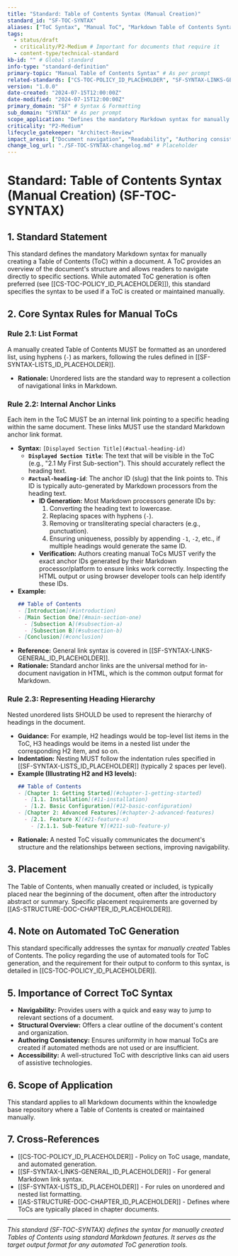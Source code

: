```yaml
---
title: "Standard: Table of Contents Syntax (Manual Creation)"
standard_id: "SF-TOC-SYNTAX"
aliases: ["ToC Syntax", "Manual ToC", "Markdown Table of Contents Syntax"]
tags:
  - status/draft
  - criticality/P2-Medium # Important for documents that require it
  - content-type/technical-standard
kb-id: "" # Global standard
info-type: "standard-definition"
primary-topic: "Manual Table of Contents Syntax" # As per prompt
related-standards: ["CS-TOC-POLICY_ID_PLACEHOLDER", "SF-SYNTAX-LINKS-GENERAL_ID_PLACEHOLDER", "SF-SYNTAX-LISTS_ID_PLACEHOLDER"]
version: "1.0.0"
date-created: "2024-07-15T12:00:00Z"
date-modified: "2024-07-15T12:00:00Z"
primary_domain: "SF" # Syntax & Formatting
sub_domain: "SYNTAX" # As per prompt
scope_application: "Defines the mandatory Markdown syntax for manually creating a Table of Contents (ToC) within a document."
criticality: "P2-Medium"
lifecycle_gatekeeper: "Architect-Review"
impact_areas: ["Document navigation", "Readability", "Authoring consistency", "Accessibility (if links are descriptive)"]
change_log_url: "./SF-TOC-SYNTAX-changelog.md" # Placeholder
---
```


# Standard: Table of Contents Syntax (Manual Creation) (SF-TOC-SYNTAX)

## 1. Standard Statement

This standard defines the mandatory Markdown syntax for manually creating a Table of Contents (ToC) within a document. A ToC provides an overview of the document's structure and allows readers to navigate directly to specific sections. While automated ToC generation is often preferred (see [[CS-TOC-POLICY_ID_PLACEHOLDER]]), this standard specifies the syntax to be used if a ToC is created or maintained manually.

## 2. Core Syntax Rules for Manual ToCs

### Rule 2.1: List Format
A manually created Table of Contents MUST be formatted as an unordered list, using hyphens (`-`) as markers, following the rules defined in [[SF-SYNTAX-LISTS_ID_PLACEHOLDER]].
*   **Rationale:** Unordered lists are the standard way to represent a collection of navigational links in Markdown.

### Rule 2.2: Internal Anchor Links
Each item in the ToC MUST be an internal link pointing to a specific heading within the same document. These links MUST use the standard Markdown anchor link format.
*   **Syntax:** `[Displayed Section Title](#actual-heading-id)`
    *   **`Displayed Section Title`**: The text that will be visible in the ToC (e.g., "2.1 My First Sub-section"). This should accurately reflect the heading text.
    *   **`#actual-heading-id`**: The anchor ID (slug) that the link points to. This ID is typically auto-generated by Markdown processors from the heading text.
        *   **ID Generation:** Most Markdown processors generate IDs by:
            1.  Converting the heading text to lowercase.
            2.  Replacing spaces with hyphens (`-`).
            3.  Removing or transliterating special characters (e.g., punctuation).
            4.  Ensuring uniqueness, possibly by appending `-1`, `-2`, etc., if multiple headings would generate the same ID.
        *   **Verification:** Authors creating manual ToCs MUST verify the exact anchor IDs generated by their Markdown processor/platform to ensure links work correctly. Inspecting the HTML output or using browser developer tools can help identify these IDs.
*   **Example:**
    ```markdown
    ## Table of Contents
    - [Introduction](#introduction)
    - [Main Section One](#main-section-one)
      - [Subsection A](#subsection-a)
      - [Subsection B](#subsection-b)
    - [Conclusion](#conclusion)
    ```
*   **Reference:** General link syntax is covered in [[SF-SYNTAX-LINKS-GENERAL_ID_PLACEHOLDER]].
*   **Rationale:** Standard anchor links are the universal method for in-document navigation in HTML, which is the common output format for Markdown.

### Rule 2.3: Representing Heading Hierarchy
Nested unordered lists SHOULD be used to represent the hierarchy of headings in the document.
*   **Guidance:** For example, H2 headings would be top-level list items in the ToC, H3 headings would be items in a nested list under the corresponding H2 item, and so on.
*   **Indentation:** Nesting MUST follow the indentation rules specified in [[SF-SYNTAX-LISTS_ID_PLACEHOLDER]] (typically 2 spaces per level).
*   **Example (Illustrating H2 and H3 levels):**
    ```markdown
    ## Table of Contents
    - [Chapter 1: Getting Started](#chapter-1-getting-started)
      - [1.1. Installation](#11-installation)
      - [1.2. Basic Configuration](#12-basic-configuration)
    - [Chapter 2: Advanced Features](#chapter-2-advanced-features)
      - [2.1. Feature X](#21-feature-x)
        - [2.1.1. Sub-feature Y](#211-sub-feature-y) 
    ```
*   **Rationale:** A nested ToC visually communicates the document's structure and the relationships between sections, improving navigability.

## 3. Placement

The Table of Contents, when manually created or included, is typically placed near the beginning of the document, often after the introductory abstract or summary. Specific placement requirements are governed by [[AS-STRUCTURE-DOC-CHAPTER_ID_PLACEHOLDER]].

## 4. Note on Automated ToC Generation

This standard specifically addresses the syntax for *manually created* Tables of Contents. The policy regarding the use of automated tools for ToC generation, and the requirement for their output to conform to this syntax, is detailed in [[CS-TOC-POLICY_ID_PLACEHOLDER]].

## 5. Importance of Correct ToC Syntax

*   **Navigability:** Provides users with a quick and easy way to jump to relevant sections of a document.
*   **Structural Overview:** Offers a clear outline of the document's content and organization.
*   **Authoring Consistency:** Ensures uniformity in how manual ToCs are created if automated methods are not used or are insufficient.
*   **Accessibility:** A well-structured ToC with descriptive links can aid users of assistive technologies.

## 6. Scope of Application

This standard applies to all Markdown documents within the knowledge base repository where a Table of Contents is created or maintained manually.

## 7. Cross-References
- [[CS-TOC-POLICY_ID_PLACEHOLDER]] - Policy on ToC usage, mandate, and automated generation.
- [[SF-SYNTAX-LINKS-GENERAL_ID_PLACEHOLDER]] - For general Markdown link syntax.
- [[SF-SYNTAX-LISTS_ID_PLACEHOLDER]] - For rules on unordered and nested list formatting.
- [[AS-STRUCTURE-DOC-CHAPTER_ID_PLACEHOLDER]] - Defines where ToCs are typically placed in chapter documents.

---
*This standard (SF-TOC-SYNTAX) defines the syntax for manually created Tables of Contents using standard Markdown features. It serves as the target output format for any automated ToC generation tools.*
```

